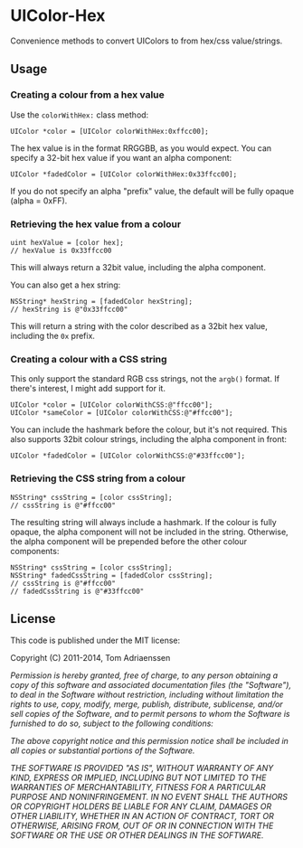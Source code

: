 # UIColor-Hex

Convenience methods to convert UIColors to from hex/css value/strings.

## Usage

### Creating a colour from a hex value

Use the `colorWithHex:` class method:

```objc
UIColor *color = [UIColor colorWithHex:0xffcc00];
```

The hex value is in the format RRGGBB, as you would expect.
You can specify a 32-bit hex value if you want an alpha component:

```objc
UIColor *fadedColor = [UIColor colorWithHex:0x33ffcc00];
```

If you do not specify an alpha "prefix" value, the default will be fully opaque (alpha = 0xFF).

### Retrieving the hex value from a colour

```objc
uint hexValue = [color hex];
// hexValue is 0x33ffcc00
```

This will always return a 32bit value, including the alpha component.

You can also get a hex string:

```objc
NSString* hexString = [fadedColor hexString];
// hexString is @"0x33ffcc00"
```

This will return a string with the color described as a 32bit hex value, including the `0x` prefix.

### Creating a colour with a CSS string

This only support the standard RGB css strings, not the `argb()` format. If there's interest, I might add support for it.

```objc
UIColor *color = [UIColor colorWithCSS:@"ffcc00"];
UIColor *sameColor = [UIColor colorWithCSS:@"#ffcc00"];
```

You can include the hashmark before the colour, but it's not required.
This also supports 32bit colour strings, including the alpha component in front:

```objc
UIColor *fadedColor = [UIColor colorWithCSS:@"#33ffcc00"];
```

### Retrieving the CSS string from a colour

```objc
NSString* cssString = [color cssString];
// cssString is @"#ffcc00"
```

The resulting string will always include a hashmark. If the colour is fully opaque, the alpha component will not be included in the string. Otherwise, the alpha component will be prepended before the other colour components:

```objc
NSString* cssString = [color cssString];
NSString* fadedCssString = [fadedColor cssString];
// cssString is @"#ffcc00"
// fadedCssString is @"#33ffcc00"
```

## License

This code is published under the MIT license:

Copyright (C) 2011-2014, Tom Adriaenssen

*Permission is hereby granted, free of charge, to any person obtaining a copy of this software and associated documentation files (the "Software"), to deal in the Software without restriction, including without limitation the rights to use, copy, modify, merge, publish, distribute, sublicense, and/or sell copies of the Software, and to permit persons to whom the Software is furnished to do so, subject to the following conditions:*

*The above copyright notice and this permission notice shall be included in all copies or substantial portions of the Software.*

*THE SOFTWARE IS PROVIDED "AS IS", WITHOUT WARRANTY OF ANY KIND, EXPRESS OR IMPLIED, INCLUDING BUT NOT LIMITED TO THE WARRANTIES OF MERCHANTABILITY, FITNESS FOR A PARTICULAR PURPOSE AND NONINFRINGEMENT. IN NO EVENT SHALL THE AUTHORS OR COPYRIGHT HOLDERS BE LIABLE FOR ANY CLAIM, DAMAGES OR OTHER LIABILITY, WHETHER IN AN ACTION OF CONTRACT, TORT OR OTHERWISE, ARISING FROM, OUT OF OR IN CONNECTION WITH THE SOFTWARE OR THE USE OR OTHER DEALINGS IN THE SOFTWARE.*
